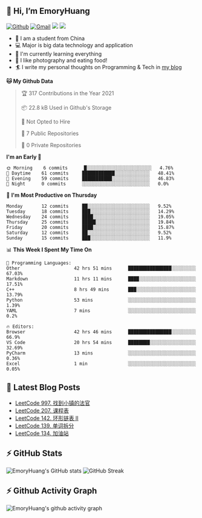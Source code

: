 ## 👋 Hi, I’m EmoryHuang
[![Github](https://img.shields.io/badge/-Github-000?style=flat&logo=Github&logoColor=white)](https://github.com/emoryhuang)
[![Gmail](https://img.shields.io/badge/-Gmail-c14438?style=flat&logo=Gmail&logoColor=white)](mailto:vunihbolvep@gmail.com)
![](https://komarev.com/ghpvc/?username=EmoryHuang)
![](https://img.shields.io/badge/build-passing-brightgreen)
- 🧐 I am a student from China
- 💻 Major is big data technology and application
- 🌱 I'm currently learning everything
- 👯 I like photography and eating food!
- 🏄‍ I write my personal thoughts on Programming & Tech in [my blog](emoryhuang.github.io)

<!--START_SECTION:waka-->
**🐱 My Github Data** 

> 🏆 317 Contributions in the Year 2021
 > 
> 📦 22.8 kB Used in Github's Storage 
 > 
> 🚫 Not Opted to Hire
 > 
> 📜 7 Public Repositories 
 > 
> 🔑 0 Private Repositories  
 > 
**I'm an Early 🐤** 

```text
🌞 Morning    6 commits      █░░░░░░░░░░░░░░░░░░░░░░░░   4.76% 
🌆 Daytime    61 commits     ████████████░░░░░░░░░░░░░   48.41% 
🌃 Evening    59 commits     ███████████░░░░░░░░░░░░░░   46.83% 
🌙 Night      0 commits      ░░░░░░░░░░░░░░░░░░░░░░░░░   0.0%

```
📅 **I'm Most Productive on Thursday** 

```text
Monday       12 commits     ██░░░░░░░░░░░░░░░░░░░░░░░   9.52% 
Tuesday      18 commits     ███░░░░░░░░░░░░░░░░░░░░░░   14.29% 
Wednesday    24 commits     ████░░░░░░░░░░░░░░░░░░░░░   19.05% 
Thursday     25 commits     █████░░░░░░░░░░░░░░░░░░░░   19.84% 
Friday       20 commits     ████░░░░░░░░░░░░░░░░░░░░░   15.87% 
Saturday     12 commits     ██░░░░░░░░░░░░░░░░░░░░░░░   9.52% 
Sunday       15 commits     ███░░░░░░░░░░░░░░░░░░░░░░   11.9%

```


📊 **This Week I Spent My Time On** 

```text
💬 Programming Languages: 
Other                    42 hrs 51 mins      ████████████████░░░░░░░░░   67.03% 
Markdown                 11 hrs 11 mins      ████░░░░░░░░░░░░░░░░░░░░░   17.51% 
C++                      8 hrs 49 mins       ███░░░░░░░░░░░░░░░░░░░░░░   13.79% 
Python                   53 mins             ░░░░░░░░░░░░░░░░░░░░░░░░░   1.39% 
YAML                     7 mins              ░░░░░░░░░░░░░░░░░░░░░░░░░   0.2%

🔥 Editors: 
Browser                  42 hrs 46 mins      ████████████████░░░░░░░░░   66.9% 
VS Code                  20 hrs 54 mins      ████████░░░░░░░░░░░░░░░░░   32.69% 
PyCharm                  13 mins             ░░░░░░░░░░░░░░░░░░░░░░░░░   0.36% 
Excel                    1 min               ░░░░░░░░░░░░░░░░░░░░░░░░░   0.05%

```


<!--END_SECTION:waka-->

## 📕 Latest Blog Posts
<!-- STACKOVERFLOW:START -->
- [LeetCode 997. 找到小镇的法官](https://emoryhuang.cn/blog/3081695887.html)
- [LeetCode 207. 课程表](https://emoryhuang.cn/blog/2827534512.html)
- [LeetCode 142. 环形链表 II](https://emoryhuang.cn/blog/266645154.html)
- [LeetCode 139. 单词拆分](https://emoryhuang.cn/blog/1842845725.html)
- [LeetCode 134. 加油站](https://emoryhuang.cn/blog/1925641346.html)
<!-- STACKOVERFLOW:END -->

## ⚡ GitHub Stats
![EmoryHuang's GitHub stats](https://github-readme-stats.vercel.app/api?username=EmoryHuang&show_icons=true&theme=tokyonight)
![GitHub Streak](https://github-readme-streak-stats.herokuapp.com/?user=EmoryHuang&theme=tokyonight)


## ⚡ Github Activity Graph
![EmoryHuang's github activity graph](https://activity-graph.herokuapp.com/graph?username=EmoryHuang&theme=dracula)

<!---
EmoryHuang/EmoryHuang is a ✨ special ✨ repository because its `README.md` (this file) appears on your GitHub profile.
You can click the Preview link to take a look at your changes.
--->

